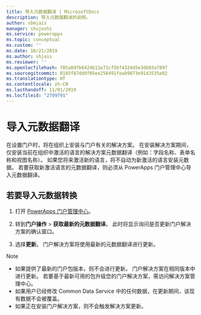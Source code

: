 ```yaml
---
title: 导入元数据翻译 | MicrosoftDocs
description: 导入元数据翻译的说明。
author: sbmjais
manager: shujoshi
ms.service: powerapps
ms.topic: conceptual
ms.custom: ''
ms.date: 10/21/2019
ms.author: shjais
ms.reviewer: ''
ms.openlocfilehash: f05a0dfb6424b11e71cf5bf4324d5e3db03a7897
ms.sourcegitcommit: 8185f87dddf05ee256491feab9873e9143535e02
ms.translationtype: HT
ms.contentlocale: zh-CN
ms.lasthandoff: 11/01/2019
ms.locfileid: "2709791"
---
```

# <a name="import-metadata-translation"></a>导入元数据翻译

在设置门户时，将在组织上安装与门户有关的解决方案。 在安装解决方案期间，仅安装当前在组织中激活的语言的解决方案元数据翻译（例如：字段名称、表单名称和视图名称）。 如果您将来激活新的语言，将不自动为新激活的语言安装元数据。 若要获取新激活语言的元数据翻译，则必须从 PowerApps 门户管理中心导入元数据翻译。

## <a name="to-import-metadata-translation"></a>若要导入元数据转换

1.  打开 [PowerApps 门户管理中心](admin-overview.md)。

2.  转到**门户操作** > **获取最新的元数据翻译**。 此时将显示询问是否更新门户解决方案的确认窗口。

3.  选择**更新**。 门户解决方案将使用最新的元数据翻译进行更新。

> [!Note]
> - 如果提供了最新的门户包版本，则不会进行更新。 门户解决方案在相同版本中进行更新。 若要基于最新可用的包升级您的门户解决方案，需访问解决方案管理中心。
> - 如果用户已经修改 Common Data Service 中的任何数据，在更新期间，该现有数据不会被覆盖。
> - 如果正在安装门户解决方案，则不会触发解决方案更新。
